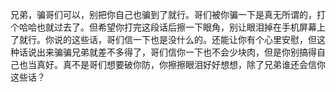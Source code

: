 兄弟，骗哥们可以，别把你自己也骗到了就行。哥们被你骗一下是真无所谓的，打个哈哈也就过去了。但希望你打完这段话后擦一下眼角，别让眼泪掉在手机屏幕上了就行。你说的这些话，哥们信一下也是没什么的。还能让你有个心里安慰，但这种话说出来骗骗兄弟就差不多得了，哥们信你一下也不会少块肉，但是你别搞得自己也当真好。真不是哥们想要破你防，你擦擦眼泪好好想想，除了兄弟谁还会信你这些话？